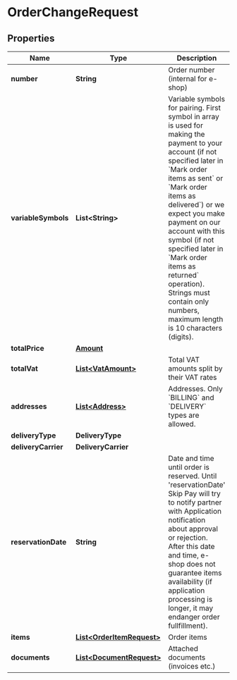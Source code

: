 

# OrderChangeRequest


## Properties

| Name | Type | Description | Notes |
|------------ | ------------- | ------------- | -------------|
|**number** | **String** | Order number (internal for e-shop) |  [optional] |
|**variableSymbols** | **List&lt;String&gt;** | Variable symbols for pairing. First symbol in array is used for making the payment to your account (if not specified later in &#x60;Mark order items as sent&#x60; or &#x60;Mark order items as delivered&#x60;) or we expect you make payment on our account with this symbol (if not specified later in &#x60;Mark order items as returned&#x60; operation). Strings must contain only numbers, maximum length is 10 characters (digits). |  [optional] |
|**totalPrice** | [**Amount**](Amount.md) |  |  [optional] |
|**totalVat** | [**List&lt;VatAmount&gt;**](VatAmount.md) | Total VAT amounts split by their VAT rates |  [optional] |
|**addresses** | [**List&lt;Address&gt;**](Address.md) | Addresses. Only &#x60;BILLING&#x60; and &#x60;DELIVERY&#x60; types are allowed. |  [optional] |
|**deliveryType** | **DeliveryType** |  |  [optional] |
|**deliveryCarrier** | **DeliveryCarrier** |  |  [optional] |
|**reservationDate** | **String** | Date and time until order is reserved.  Until &#39;reservationDate&#39; Skip Pay will try to notify partner with Application notification about approval or rejection.  After this date and time, e-shop does not guarantee items availability (if application processing is longer, it may endanger order fullfillment). |  [optional] |
|**items** | [**List&lt;OrderItemRequest&gt;**](OrderItemRequest.md) | Order items |  [optional] |
|**documents** | [**List&lt;DocumentRequest&gt;**](DocumentRequest.md) | Attached documents (invoices etc.) |  [optional] |



